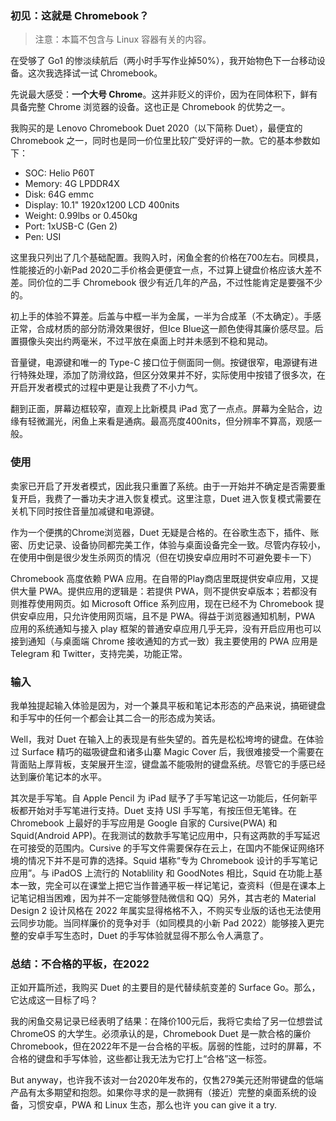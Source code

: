 ### 初见：这就是 Chromebook？

> 注意：本篇不包含与 Linux 容器有关的内容。

在受够了 Go1 的惨淡续航后（两小时手写作业掉50%），我开始物色下一台移动设备。这次我选择试一试 Chromebook。

先说最大感受：**一个大号 Chrome**。这并非贬义的评价，因为在同体积下，鲜有具备完整 Chrome 浏览器的设备。这也正是 Chromebook 的优势之一。

我购买的是 Lenovo Chromebook Duet 2020（以下简称 Duet），最便宜的 Chromebook 之一，同时也是同一价位里比较广受好评的一款。它的基本参数如下：

* SOC: Helio P60T
* Memory: 4G LPDDR4X
* Disk: 64G emmc
* Display: 10.1" 1920x1200 LCD 400nits
* Weight: 0.99lbs or 0.450kg
* Port: 1xUSB-C (Gen 2)
* Pen: USI

这里我只列出了几个基础配置。我购入时，闲鱼全套的价格在700左右。同模具，性能接近的小新Pad 2020二手价格会更便宜一点，不过算上键盘价格应该大差不差。同价位的二手 Chromebook 很少有近几年的产品，不过性能肯定是要强不少的。

初上手的体验不算差。后盖与中框一半为金属，一半为合成革（不太确定）。手感正常，合成材质的部分防滑效果很好，但Ice Blue这一颜色使得其廉价感尽显。后置摄像头突出约两毫米，不过平放在桌面上时并未感到不稳和晃动。

音量键，电源键和唯一的 Type-C 接口位于侧面同一侧。按键很窄，电源键有进行特殊处理，添加了防滑纹路，但区分效果并不好，实际使用中按错了很多次，在开启开发者模式的过程中更是让我费了不小力气。

翻到正面，屏幕边框较窄，直观上比新模具 iPad 宽了一点点。屏幕为全贴合，边缘有轻微漏光，闲鱼上来看是通病。最高亮度400nits，但分辨率不算高，观感一般。

### 使用

卖家已开启了开发者模式，因此我只重置了系统。由于一开始并不确定是否需要重复开启，我费了一番功夫才进入恢复模式。这里注意，Duet 进入恢复模式需要在关机下同时按住音量加减键和电源键。

作为一个便携的Chrome浏览器，Duet 无疑是合格的。在谷歌生态下，插件、账密、历史记录、设备协同都完美工作，体验与桌面设备完全一致。尽管内存较小，在使用中倒是很少发生杀网页的情况（但在切换安卓应用时不可避免要卡一下）

Chromebook 高度依赖 PWA 应用。在自带的Play商店里既提供安卓应用，又提供大量 PWA。提供应用的逻辑是：若提供 PWA，则不提供安卓版本；若都没有则推荐使用网页。如 Microsoft Office 系列应用，现在已经不为 Chromebook 提供安卓应用，只允许使用网页端，且不是 PWA。得益于浏览器通知机制，PWA 应用的系统通知与接入 play 框架的普通安卓应用几乎无异，没有开启应用也可以接到通知（与桌面端 Chrome 接收通知的方式一致）我主要使用的 PWA 应用是 Telegram 和 Twitter，支持完美，功能正常。

### 输入

我单独提起输入体验是因为，对一个兼具平板和笔记本形态的产品来说，搞砸键盘和手写中的任何一个都会让其二合一的形态成为笑话。

Well，我对 Duet 在输入上的表现是有些失望的。首先是松松垮垮的键盘。在体验过 Surface 精巧的磁吸键盘和诸多山寨 Magic Cover 后，我很难接受一个需要在背面贴上厚背板，支架展开生涩，键盘盖不能吸附的键盘系统。尽管它的手感已经达到廉价笔记本的水平。

其次是手写笔。自 Apple Pencil 为 iPad 赋予了手写笔记这一功能后，任何新平板都开始对手写笔进行支持。Duet 支持 USI 手写笔，有按压但无笔锋。在 Chromebook 上最好的手写应用是 Google 自家的 Cursive(PWA) 和 Squid(Android APP)。在我测试的数款手写笔记应用中，只有这两款的手写延迟在可接受的范围内。Cursive 的手写文件需要保存在云上，在国内不能保证网络环境的情况下并不是可靠的选择。Squid 堪称“专为 Chromebook 设计的手写笔记应用”。与 iPadOS 上流行的 Notablility 和 GoodNotes 相比，Squid 在功能上基本一致，完全可以在课堂上把它当作普通平板一样记笔记，查资料（但是在课本上记笔记相当困难，因为并不一定能够登陆微信和 QQ）另外，其古老的 Material Design 2 设计风格在 2022 年属实显得格格不入，不购买专业版的话也无法使用云同步功能。当同样廉价的竞争对手（如同模具的小新 Pad 2022）能够接入更完整的安卓手写生态时，Duet 的手写体验就显得不那么令人满意了。

### 总结：不合格的平板，在2022

正如开篇所述，我购买 Duet 的主要目的是代替续航变差的 Surface Go。那么，它达成这一目标了吗？

我的闲鱼交易记录已经表明了结果：在降价100元后，我将它卖给了另一位想尝试 ChromeOS 的大学生。必须承认的是，Chromebook Duet 是一款合格的廉价 Chromebook，但在2022年不是一台合格的平板。孱弱的性能，过时的屏幕，不合格的键盘和手写体验，这些都让我无法为它打上“合格”这一标签。

But anyway，也许我不该对一台2020年发布的，仅售279美元还附带键盘的低端产品有太多期望和抱怨。如果你寻求的是一款拥有（接近）完整的桌面系统的设备，习惯安卓，PWA 和 Linux 生态，那么也许 you can give it a try.
